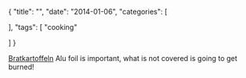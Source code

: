 {
  "title": "",
  "date": "2014-01-06",
  "categories": [
    
  ],
  "tags": [
	"cooking"
    
  ]
}


[Bratkartoffeln](http://www.chefkoch.de/rezepte/175421076672147/Bratkartoffeln-vom-Blech.html)
Alu foil is important, what is not covered is going to get burned!

